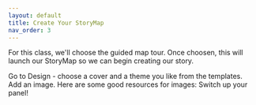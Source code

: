 ```yaml
---
layout: default
title: Create Your StoryMap
nav_order: 3
---
```

For this class, we'll choose the guided map tour. Once choosen, this will launch our StoryMap so we can begin creating our story.

Go to Design - choose a cover and a theme you like from the templates. 
Add an image. Here are some good resources for images: 
Switch up your panel!
